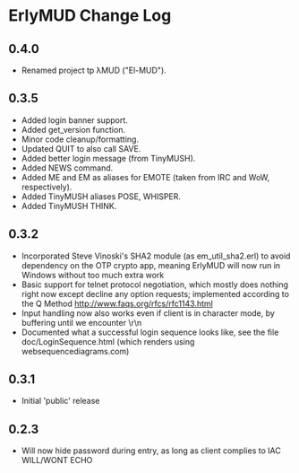 ErlyMUD Change Log
==================


0.4.0
-----
* Renamed project tp λMUD ("El-MUD").


0.3.5
-----
* Added login banner support.
* Added get_version function.
* Minor code cleanup/formatting.
* Updated QUIT to also call SAVE.
* Added better login message (from TinyMUSH).
* Added NEWS command.
* Added ME and EM as aliases for EMOTE (taken from IRC and WoW,
  respectively).
* Added TinyMUSH aliases POSE, WHISPER.
* Added TinyMUSH THINK.


0.3.2
-----
* Incorporated Steve Vinoski's SHA2 module (as em_util_sha2.erl) to avoid
  dependency on the OTP crypto app, meaning ErlyMUD will now run in Windows
  without too much extra work
* Basic support for telnet protocol negotiation, which mostly does nothing
  right now except decline any option requests; implemented according to
  the Q Method <http://www.faqs.org/rfcs/rfc1143.html>
* Input handling now also works even if client is in character mode, by
  buffering until we encounter \r\n
* Documented what a successful login sequence looks like, see the file
  doc/LoginSequence.html (which renders using websequencediagrams.com)


0.3.1
-----
* Initial 'public' release


0.2.3
-----
* Will now hide password during entry, as long as client complies to
  IAC WILL/WONT ECHO

